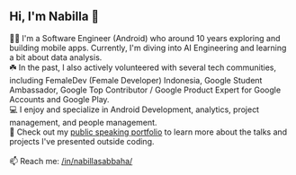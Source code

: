 ## Hi, I'm Nabilla 👋

🧕🏼 I'm a Software Engineer (Android) who around 10 years exploring and building mobile apps. Currently, I'm diving into AI Engineering and learning a bit about data analysis. <br>
☘️ In the past, I also actively volunteered with several tech communities, including FemaleDev (Female Developer) Indonesia, Google Student Ambassador, Google Top Contributor / Google Product Expert for Google Accounts and Google Play. <br>
💻 I enjoy and specialize in Android Development, analytics, project management, and people management. <br>
🎤 Check out my [public speaking portfolio](https://github.com/nabillasab/nabillasab/blob/main/public-speaking.md) to learn more about the talks and projects I've presented outside coding.<br><br>
📫 Reach me: [/in/nabillasabbaha/](https://www.linkedin.com/in/nabillasabbaha/)
